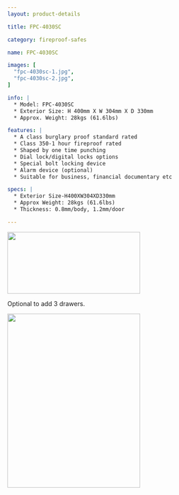 ```yaml
---
layout: product-details

title: FPC-4030SC

category: fireproof-safes

name: FPC-4030SC

images: [
  "fpc-4030sc-1.jpg",
  "fpc-4030sc-2.jpg",
]

info: |
  * Model: FPC-4030SC
  * Exterior Size: H 400mm X W 304mm X D 330mm
  * Approx. Weight: 28kgs (61.6lbs)

features: |
  * A class burglary proof standard rated
  * Class 350-1 hour fireproof rated
  * Shaped by one time punching
  * Dial lock/digital locks options
  * Special bolt locking device
  * Alarm device (optional)
  * Suitable for business, financial documentary etc

specs: |
  * Exterior Size-H400XW304XD330mm
  * Approx Weight: 28kgs (61.6lbs)
  * Thickness: 0.8mm/body, 1.2mm/door

---
```


<img alt="" src="{IMAGE_CDN}/fpc-4030sc-3.jpg" style="width: 300px; height: 139px;" />

Optional to add 3 drawers.

<img alt="" src="{IMAGE_CDN}/fpc-4030sc-4.jpg" style="width: 300px; height: 392px;" />
